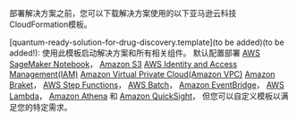 部署解决方案之前，您可以下载解决方案使用的以下亚马逊云科技CloudFormation模板。

 [quantum-ready-solution-for-drug-discovery.template](to be added)(to be added!): 
使用此模板启动解决方案和所有相关组件。
默认配置部署 
[AWS SageMaker Notebook](https://docs.aws.amazon.com/sagemaker/latest/dg/nbi.html)，
[Amazon S3](https://aws.amazon.com/s3/)
[AWS Identity and Access Management(IAM)](https://aws.amazon.com/iam/)
[Amazon Virtual Private Cloud(Amazon VPC)](https://aws.amazon.com/vpc/)
[Amazon Braket](https://aws.amazon.com/braket/)，
[AWS Step Functions](https://aws.amazon.com/step-functions/)，
[AWS Batch](https://aws.amazon.com/batch/)，
[Amazon EventBridge](https://aws.amazon.com/eventbridge/)，
[AWS Lambda](https://aws.amazon.com/lambda/)，
[Amazon Athena](https://aws.amazon.com/athena/) 和
[Amazon QuickSight](https://aws.amazon.com/quicksight/)，
但您可以自定义模板以满足您的特定需求。

